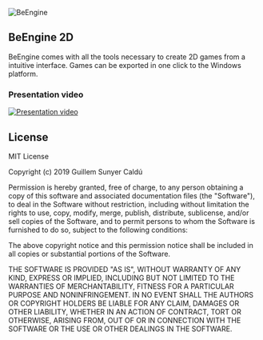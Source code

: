 ![BeEngine](misc/BeEngineBanner.png)
## BeEngine 2D
BeEngine comes with all the tools necessary to create 2D games from a intuitive interface. Games can be exported in one click to the Windows platform.

### Presentation video

[![Presentation video](https://img.youtube.com/vi/s3c6Z6IPs2A/0.jpg)](https://www.youtube.com/watch?v=s3c6Z6IPs2A)

## License
MIT License

Copyright (c) 2019 Guillem Sunyer Caldú

Permission is hereby granted, free of charge, to any person obtaining a copy
of this software and associated documentation files (the "Software"), to deal
in the Software without restriction, including without limitation the rights
to use, copy, modify, merge, publish, distribute, sublicense, and/or sell
copies of the Software, and to permit persons to whom the Software is
furnished to do so, subject to the following conditions:

The above copyright notice and this permission notice shall be included in all
copies or substantial portions of the Software.

THE SOFTWARE IS PROVIDED "AS IS", WITHOUT WARRANTY OF ANY KIND, EXPRESS OR
IMPLIED, INCLUDING BUT NOT LIMITED TO THE WARRANTIES OF MERCHANTABILITY,
FITNESS FOR A PARTICULAR PURPOSE AND NONINFRINGEMENT. IN NO EVENT SHALL THE
AUTHORS OR COPYRIGHT HOLDERS BE LIABLE FOR ANY CLAIM, DAMAGES OR OTHER
LIABILITY, WHETHER IN AN ACTION OF CONTRACT, TORT OR OTHERWISE, ARISING FROM,
OUT OF OR IN CONNECTION WITH THE SOFTWARE OR THE USE OR OTHER DEALINGS IN THE
SOFTWARE.
